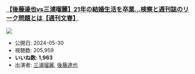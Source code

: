 ### [【後藤達也vs三浦瑠麗】21年の結婚生活を卒業…検察と週刊誌のリーク問題とは【週刊文春】](https://www.youtube.com/watch?v=LVpT0cUUBvo)
[![](https://img.youtube.com/vi/LVpT0cUUBvo/sddefault.jpg)](https://www.youtube.com/watch?v=LVpT0cUUBvo)
-   公開日: 2024-05-30
-   視聴数: 205,959
-   **いいね数: 1,963**
-   出演者: [三浦瑠麗](/rehacq_fan/people/三浦瑠麗 "wikilink"), [後藤達也](/rehacq_fan/people/後藤達也 "wikilink")
